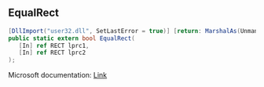 ## EqualRect

```csharp
[DllImport("user32.dll", SetLastError = true)] [return: MarshalAs(UnmanagedType.Bool)]
public static extern bool EqualRect(
   [In] ref RECT lprc1,
   [In] ref RECT lprc2
);
```

Microsoft documentation: [Link](https://docs.microsoft.com/en-us/windows/win32/api/winuser/nf-winuser-equalrect)
